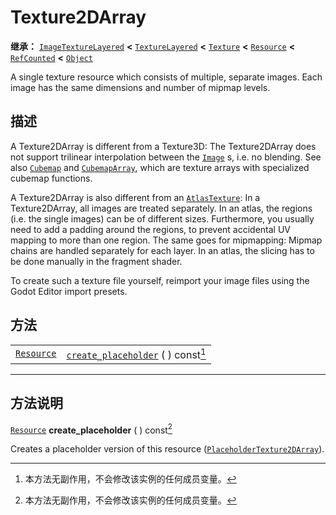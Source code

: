 <!-- ⚠ 请勿编辑本文件 ⚠ -->
<!-- 本文档使用脚本从 WeDot 引擎源码仓库生成。 -->
<!-- 生成脚本：https://github.com/WeDot-Engine/WeDot/tree/4.3/doc/tools/make_md.py； -->
<!-- 原文件：https://github.com/WeDot-Engine/WeDot/tree/4.3/doc/classes/Texture2DArray.xml。 -->

<div id="_class_texture2darray"></div>

# Texture2DArray

**继承：** [`ImageTextureLayered`](class_imagetexturelayered.md) **<** [`TextureLayered`](class_texturelayered.md) **<** [`Texture`](class_texture.md) **<** [`Resource`](class_resource.md) **<** [`RefCounted`](class_refcounted.md) **<** [`Object`](class_object.md)

A single texture resource which consists of multiple, separate images. Each image has the same dimensions and number of mipmap levels.

## 描述

A Texture2DArray is different from a Texture3D: The Texture2DArray does not support trilinear interpolation between the [`Image`](class_image.md) s, i.e. no blending. See also [`Cubemap`](class_cubemap.md) and [`CubemapArray`](class_cubemaparray.md), which are texture arrays with specialized cubemap functions.

A Texture2DArray is also different from an [`AtlasTexture`](class_atlastexture.md): In a Texture2DArray, all images are treated separately. In an atlas, the regions (i.e. the single images) can be of different sizes. Furthermore, you usually need to add a padding around the regions, to prevent accidental UV mapping to more than one region. The same goes for mipmapping: Mipmap chains are handled separately for each layer. In an atlas, the slicing has to be done manually in the fragment shader.

To create such a texture file yourself, reimport your image files using the Godot Editor import presets.

## 方法

|||
|:-:|:--|
| [`Resource`](class_resource.md) | [`create_placeholder`](#class_texture2darray_method_create_placeholder) ( ) const[^const] |

<!-- rst-class:: classref-section-separator -->

---

## 方法说明

<div id="_class_texture2darray_method_create_placeholder"></div>

[`Resource`](class_resource.md) **create_placeholder** ( ) const[^const]<div id="class_texture2darray_method_create_placeholder"></div>

Creates a placeholder version of this resource ([`PlaceholderTexture2DArray`](class_placeholdertexture2darray.md)).

[^virtual]: 本方法通常需要用户覆盖才能生效。
[^const]: 本方法无副作用，不会修改该实例的任何成员变量。
[^vararg]: 本方法除了能接受在此处描述的参数外，还能够继续接受任意数量的参数。
[^constructor]: 本方法用于构造某个类型。
[^static]: 调用本方法无需实例，可直接使用类名进行调用。
[^operator]: 本方法描述的是使用本类型作为左操作数的有效运算符。
[^bitfield]: 这个值是由下列位标志构成位掩码的整数。
[^void]: 无返回值。
